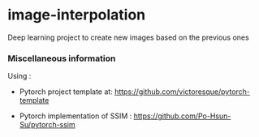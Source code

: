 # image-interpolation
Deep learning project to create new images based on the previous ones

### Miscellaneous information

Using :

* Pytorch project template at: https://github.com/victoresque/pytorch-template

* Pytorch implementation of SSIM : https://github.com/Po-Hsun-Su/pytorch-ssim
